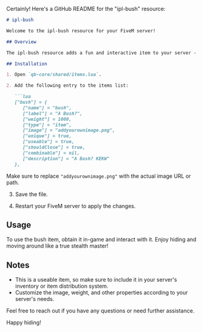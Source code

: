 Certainly! Here's a GitHub README for the "ipl-bush" resource:

```markdown
# ipl-bush

Welcome to the ipl-bush resource for your FiveM server!

## Overview

The ipl-bush resource adds a fun and interactive item to your server - a bush that you can hide in and move around! Surprise your players with this quirky and immersive feature.

## Installation

1. Open `qb-core/shared/items.lua`.

2. Add the following entry to the items list:

   ```lua
   ["bush"] = {
      ["name"] = "bush",
      ["label"] = "A Bush?",
      ["weight"] = 1000,
      ["type"] = "item",
      ["image"] = "addyourownimage.png",
      ["unique"] = true,
      ["useable"] = true,
      ["shouldClose"] = true,
      ["combinable"] = nil,
      ["description"] = "A Bush? KEKW"
   },
   ```

   Make sure to replace `"addyourownimage.png"` with the actual image URL or path.

3. Save the file.

4. Restart your FiveM server to apply the changes.

## Usage

To use the bush item, obtain it in-game and interact with it. Enjoy hiding and moving around like a true stealth master!

## Notes

- This is a useable item, so make sure to include it in your server's inventory or item distribution system.
- Customize the image, weight, and other properties according to your server's needs.

Feel free to reach out if you have any questions or need further assistance.

Happy hiding!
```
